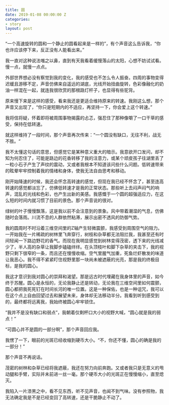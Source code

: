 ```yaml
---
title: 圆
date: 2019-01-08 00:00:00 Z
categories:
- story
layout: post
---
```


“一个高速旋转的圆和一个静止的圆看起来是一样的”，有个声音这么告诉我，“你也许应该停下来，反正没有人能看出来。” 

我一直对这种说法嗤之以鼻，直到有天我看着缓慢落山的太阳，心想不妨试试看。慢一点，就慢一点点。

外部世界想必没有察觉到我的变化，我的感受也不怎么令人振奋。四周的事物变得迟缓且游移不定，声音仿佛来自遥远的湖底，光线开始扭曲旋转，色彩像融化的奶油一样混在一起，就连我很欣赏的那根路灯杆子，也显得有些驼背。

原来慢下来是这样的感受，看来我还是更适合维持原来的转速。我刚这么想，那个声音又出现了，“你只是短期内的不适应，再坚持一下，你会爱上这个转速。”

我将信将疑，怀着即将被周围事物揭露的忐忑，强忍住了那种像嚼了一口干草的感受，保持在低转速。

就这样维持了一段时间，那个声音再次传来：“一个圆没有缺口，无往不利，战无不胜。“

我不太懂这句话的意思，但感觉它是某种意义重大的暗示。我意欲开口发问，却不知为何忍住了，可能是路边的花香转移了我的注意力，或某个顽皮孩子往湖里丢了一粒小石子产生了声纹的震动，又或者我根本不知道该问些什么问题。低转速带来的眩晕牢牢控制着我的情绪和身体，使我无法自由思考和移动。

刚开始降速的时候，我还会怀念高转速的感觉，但现在我已经不怀念了，甚至连高转速的感觉都淡忘了，仿佛低转速才是我的正常状态。那些听上去闷声闷气的响声，混乱的光线和色彩，也产生出新的美感。我感慨于一个圆的超强适应力，在这么短的时间内就习惯了目前的景色。那个声音说的很对。

绿树的叶子慢慢飘落，这是我以前不会注意到的景象。风中带着潮湿的气息，仿佛随时会落雨。川流不息的人群依然粘滞，展示出密不透风的防御气势。

我的圆周时不时沿着三维空间里的Z轴产生轻微震颤，我感受到周围空气的阻力。一开始我在一片稀疏的树林里飞奔穿行，树枝和杂草都无法阻拦我，我甚至还有时间轻闻一下路边野花的香气。而现在我明显感觉到树林变得茂密，透下来的光线减少了，半人高的杂草让我脚步磕磕绊绊。在头顶枝叶和脚下杂草的夹击下，我的视野只剩下很窄的一条，而且还在慢慢收缩。空气里腥气加重，死鱼烂虾散发的味道让我恶心。我不得不紧紧盯住视野里那一块尚未被遮蔽的光亮，那是我的终极目标，是我的圆心。

我这才意识到我对圆心的崇拜和渴望。那是远古时代埋藏在我身体里的声音，如今终于苏醒。圆心是永恒的，无论我静止还是转动，无论我在三维空间里如何震颤，圆心都把我死死钉在时间长河的唯一位置。这是一种保佑，也是一种诅咒，我可以在这个点上自由回望过去和展望未来，身体却无法移动半分。我看到听到感受到的，最终都将远离我，我始终被圆心牢牢锁住。

“我并不是没有缺口和弱点”，我朝着仅剩杯口大小的视野大喊，“圆心就是我的弱点！”

“可圆心并不是圆的一部分啊”，那个声音回应我。

我愣了一下，眼前的光斑已经收缩到硬币大小。“不，你还不懂，圆心的确是我的一部分！”

那个声音不再说话。

茂密的树林和杂草已经将我遮蔽，我还在努力向前奔跑。又或者我只是无意义的甩动腿和手臂，实际并未前进一丝一毫。那个硬币大小的光斑正在慢慢缩小，直至熄灭。

我陷入一片漆黑之中，看不见东西，听不见声音，也闻不到气味。没有参照物，我无法确定我是不是已经变回了高转速，还是干脆静止不动了。